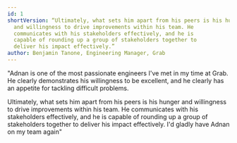 ```yaml
---
id: 1
shortVersion: “Ultimately, what sets him apart from his peers is his hunger
  and willingness to drive improvements within his team. He
  communicates with his stakeholders effectively, and he is
  capable of rounding up a group of stakeholders together to
  deliver his impact effectively.”
author: Benjamin Tanone, Engineering Manager, Grab
---
```


"Adnan is one of the most passionate engineers I've met
in my time at Grab. He clearly demonstrates his
willingness to be excellent, and he clearly has an
appetite for tackling difficult problems.

Ultimately, what sets him apart from his peers is his
hunger and willingness to drive improvements within his
team. He communicates with his stakeholders effectively,
and he is capable of rounding up a group of stakeholders
together to deliver his impact effectively. I'd gladly
have Adnan on my team again"

